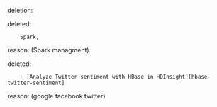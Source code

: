 deletion:

deleted:

		Spark,

reason: (Spark managment)

deleted:

		- [Analyze Twitter sentiment with HBase in HDInsight][hbase-twitter-sentiment]

reason: (google facebook twitter)


